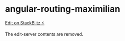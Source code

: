 # angular-routing-maximilian
[Edit on StackBlitz ⚡️](https://stackblitz.com/edit/angular-routing-maximilian)

The edit-server contents are removed.
